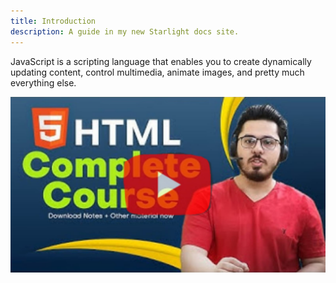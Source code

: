 ```yaml
---
title: Introduction
description: A guide in my new Starlight docs site.
---
```


JavaScript is a scripting language that enables you to create dynamically updating content, control multimedia, animate images, and pretty much everything else.

[![xyz](../../../assets/harry1.png)](https://youtu.be/BsDoLVMnmZs?si=HnNVBpm-EzkVLH_y)